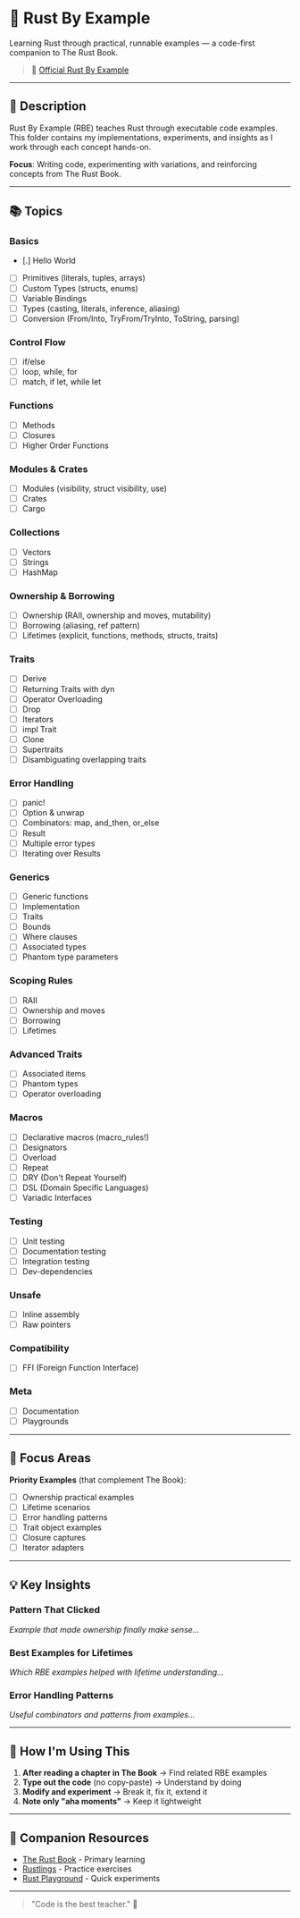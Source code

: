 # 🧪 Rust By Example

Learning Rust through practical, runnable examples — a code-first companion to The Rust Book.

> 🔗 [Official Rust By Example](https://doc.rust-lang.org/rust-by-example/)

---

## 📖 Description

Rust By Example (RBE) teaches Rust through executable code examples. This folder contains my implementations, experiments, and insights as I work through each concept hands-on.

**Focus**: Writing code, experimenting with variations, and reinforcing concepts from The Rust Book.

---

## 📚 Topics

### Basics
- [.] Hello World
- [ ] Primitives (literals, tuples, arrays)
- [ ] Custom Types (structs, enums)
- [ ] Variable Bindings
- [ ] Types (casting, literals, inference, aliasing)
- [ ] Conversion (From/Into, TryFrom/TryInto, ToString, parsing)

### Control Flow
- [ ] if/else
- [ ] loop, while, for
- [ ] match, if let, while let

### Functions
- [ ] Methods
- [ ] Closures
- [ ] Higher Order Functions

### Modules & Crates
- [ ] Modules (visibility, struct visibility, use)
- [ ] Crates
- [ ] Cargo

### Collections
- [ ] Vectors
- [ ] Strings
- [ ] HashMap

### Ownership & Borrowing
- [ ] Ownership (RAII, ownership and moves, mutability)
- [ ] Borrowing (aliasing, ref pattern)
- [ ] Lifetimes (explicit, functions, methods, structs, traits)

### Traits
- [ ] Derive
- [ ] Returning Traits with dyn
- [ ] Operator Overloading
- [ ] Drop
- [ ] Iterators
- [ ] impl Trait
- [ ] Clone
- [ ] Supertraits
- [ ] Disambiguating overlapping traits

### Error Handling
- [ ] panic!
- [ ] Option & unwrap
- [ ] Combinators: map, and_then, or_else
- [ ] Result
- [ ] Multiple error types
- [ ] Iterating over Results

### Generics
- [ ] Generic functions
- [ ] Implementation
- [ ] Traits
- [ ] Bounds
- [ ] Where clauses
- [ ] Associated types
- [ ] Phantom type parameters

### Scoping Rules
- [ ] RAII
- [ ] Ownership and moves
- [ ] Borrowing
- [ ] Lifetimes

### Advanced Traits
- [ ] Associated items
- [ ] Phantom types
- [ ] Operator overloading

### Macros
- [ ] Declarative macros (macro_rules!)
- [ ] Designators
- [ ] Overload
- [ ] Repeat
- [ ] DRY (Don't Repeat Yourself)
- [ ] DSL (Domain Specific Languages)
- [ ] Variadic Interfaces

### Testing
- [ ] Unit testing
- [ ] Documentation testing
- [ ] Integration testing
- [ ] Dev-dependencies

### Unsafe
- [ ] Inline assembly
- [ ] Raw pointers

### Compatibility
- [ ] FFI (Foreign Function Interface)

### Meta
- [ ] Documentation
- [ ] Playgrounds

---

## 🎯 Focus Areas

**Priority Examples** (that complement The Book):
- [ ] Ownership practical examples
- [ ] Lifetime scenarios
- [ ] Error handling patterns
- [ ] Trait object examples
- [ ] Closure captures
- [ ] Iterator adapters

---

## 💡 Key Insights

### Pattern That Clicked
*Example that made ownership finally make sense...*

### Best Examples for Lifetimes
*Which RBE examples helped with lifetime understanding...*

### Error Handling Patterns
*Useful combinators and patterns from examples...*

---

## 🔗 How I'm Using This

1. **After reading a chapter in The Book** → Find related RBE examples
2. **Type out the code** (no copy-paste) → Understand by doing
3. **Modify and experiment** → Break it, fix it, extend it
4. **Note only "aha moments"** → Keep it lightweight

---

## 🔗 Companion Resources

- [The Rust Book](https://doc.rust-lang.org/book/) - Primary learning
- [Rustlings](https://github.com/rust-lang/rustlings) - Practice exercises
- [Rust Playground](https://play.rust-lang.org/) - Quick experiments

---

> "Code is the best teacher." 🦀